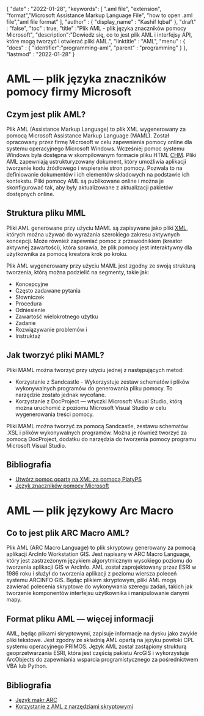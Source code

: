
{
  "date" : "2022-01-28",
  "keywords": [ ".aml file", "extension", "format","Microsoft Assistance Markup Language File", "how to open .aml file","aml file format" ],
  "author" : {
    "display_name" : "Kashif Iqbal"
},
  "draft" : "false",
  "toc" : true,
  "title" :"Plik AML - plik języka znaczników pomocy Microsoft",
  "description":"Dowiedz się, co to jest plik AML i interfejsy API, które mogą tworzyć i otwierać pliki AML.",
  "linktitle" : "AML",
  "menu" : {
    "docs" : {
      "identifier":"programming-aml",
      "parent" : "programming"
}
},
  "lastmod" : "2022-01-28"
}

# AML — plik języka znaczników pomocy firmy Microsoft

## Czym jest plik AML?

Plik AML (Assistance Markup Language) to plik XML wygenerowany za pomocą Microsoft Assistance Markup Language (MAML). Został opracowany przez firmę Microsoft w celu zapewnienia pomocy online dla systemu operacyjnego Microsoft Windows. Wcześniej pomoc systemu Windows była dostępna w skompilowanym formacie pliku HTML [CHM](/pl/web/chm/). Pliki AML zapewniają ustrukturyzowany dokument, który umożliwia aplikacji tworzenie kodu źródłowego i wspieranie stron pomocy. Pozwala to na definiowanie dokumentów i ich elementów składowych na podstawie ich kontekstu. Pliki pomocy AML są publikowane online i można je skonfigurować tak, aby były aktualizowane z aktualizacji pakietów dostępnych online.

## Struktura pliku MML

Pliki AML generowane przy użyciu MAML są zapisywane jako pliki [XML](/pl/web/xml/), których można używać do wyrażania szerokiego zakresu aktywnych koncepcji. Może również zapewniać pomoc z przewodnikiem (kreator aktywnej zawartości), która sprawia, że plik pomocy jest interaktywny dla użytkownika za pomocą kreatora krok po kroku.

Plik AML wygenerowany przy użyciu MAML jest zgodny ze swoją strukturą tworzenia, którą można podzielić na segmenty, takie jak:

* Koncepcyjne
* Często zadawane pytania
* Słowniczek
* Procedura
* Odniesienie
* Zawartość wielokrotnego użytku
* Zadanie
* Rozwiązywanie problemów i
* Instruktaż

## Jak tworzyć pliki MAML?

Pliki MAML można tworzyć przy użyciu jednej z następujących metod:

* Korzystanie z Sandcastle - Wykorzystuje zestaw schematów i plików wykonywalnych programów do generowania pliku pomocy. To narzędzie zostało jednak wycofane.
* Korzystanie z DocProject — wtyczki Microsoft Visual Studio, którą można uruchomić z poziomu Microsoft Visual Studio w celu wygenerowania treści pomocy.

Pliki MAML można tworzyć za pomocą Sandcastle, zestawu schematów .XSL i plików wykonywalnych programów. Można je również tworzyć za pomocą DocProject, dodatku do narzędzia do tworzenia pomocy programu Microsoft Visual Studio.

## Bibliografia

* [Utwórz pomoc opartą na XML za pomocą PlatyPS
](https://learn.microsoft.com/en-us/powershell/scripting/dev-cross-plat/create-help-using-platyps?view=powershell-7.2)
* [Język znaczników pomocy Microsoft](https://en.wikipedia.org/wiki/Microsoft_Assistance_Markup_Language)

# AML — plik językowy Arc Macro

## Co to jest plik ARC Macro AML?

Plik AML (ARC Macro Language) to plik skryptowy generowany za pomocą aplikacji ArcInfo Workstation GIS. Jest napisany w ARC Macro Language, który jest zastrzeżonym językiem algorytmicznym wysokiego poziomu do tworzenia aplikacji GIS w ArcInfo. AML został zaprojektowany przez ESRI w 1986 roku i służył do tworzenia aplikacji z poziomu wiersza poleceń systemu ARCINFO GIS. Będąc plikiem skryptowym, pliki AML mogą zawierać polecenia skryptowe do wykonywania szeregu zadań, takich jak tworzenie komponentów interfejsu użytkownika i manipulowanie danymi mapy.

## Format pliku AML — więcej informacji

AML, będąc plikami skryptowymi, zapisuje informacje na dysku jako zwykłe pliki tekstowe. Jest zgodny ze składnią AML opartą na języku powłoki CPL systemu operacyjnego PRIMOS. Język AML został zastąpiony strukturą geoprzetwarzania ESRI, która jest częścią pakietu ArcGIS i wykorzystuje ArcObjects do zapewniania wsparcia programistycznego za pośrednictwem VBA lub Python.

## Bibliografia

* [Język makr ARC](https://en.wikipedia.org/wiki/ARC_Macro_Language)
* [Korzystanie z AML z narzędziami skryptowymi](https://desktop.arcgis.com/en/arcmap/latest/analyze/creating-tools/using-amls-with-script-tools.htm)

